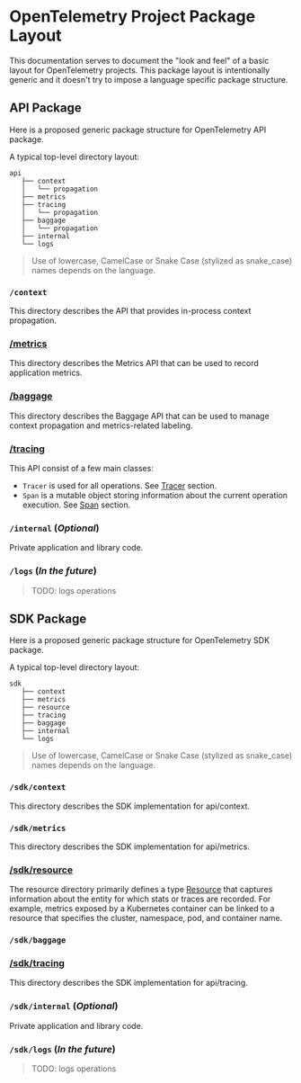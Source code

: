 # OpenTelemetry Project Package Layout

This documentation serves to document the "look and feel" of a basic layout for OpenTelemetry
projects. This package layout is intentionally generic and it doesn't try to impose a language
specific package structure.

## API Package

Here is a proposed generic package structure for OpenTelemetry API package.

A typical top-level directory layout:

```
api
   ├── context
   │   └── propagation
   ├── metrics
   ├── tracing
   │   └── propagation
   ├── baggage
   │   └── propagation
   ├── internal
   └── logs
```

> Use of lowercase, CamelCase or Snake Case (stylized as snake_case) names depends on the language.

### `/context`

This directory describes the API that provides in-process context propagation.

### [/metrics](./metrics/api.md)

This directory describes the Metrics API that can be used to record application metrics.

### [/baggage](baggage/api.md)

This directory describes the Baggage API that can be used to manage context propagation
and metrics-related labeling.

### [/tracing](tracing/api.md)

This API consist of a few main classes:

- `Tracer` is used for all operations. See [Tracer](tracing/api.md#tracer) section.
- `Span` is a mutable object storing information about the current operation
   execution. See [Span](tracing/api.md#span) section.

### `/internal` (_Optional_)

Private application and library code.

### `/logs` (_In the future_)

> TODO: logs operations

## SDK Package

Here is a proposed generic package structure for OpenTelemetry SDK package.

A typical top-level directory layout:

```
sdk
   ├── context
   ├── metrics
   ├── resource
   ├── tracing
   ├── baggage
   ├── internal
   └── logs
```

> Use of lowercase, CamelCase or Snake Case (stylized as snake_case) names depends on the language.

### `/sdk/context`

This directory describes the SDK implementation for api/context.

### `/sdk/metrics`

This directory describes the SDK implementation for api/metrics.

### [/sdk/resource](resource/sdk.md)

The resource directory primarily defines a type [Resource](overview.md#resources) that captures
information about the entity for which stats or traces are recorded. For example, metrics exposed
by a Kubernetes container can be linked to a resource that specifies the cluster, namespace, pod,
and container name.

### `/sdk/baggage`

### [/sdk/tracing](tracing/sdk.md)

This directory describes the SDK implementation for api/tracing.

### `/sdk/internal` (_Optional_)

Private application and library code.

### `/sdk/logs` (_In the future_)

> TODO: logs operations

